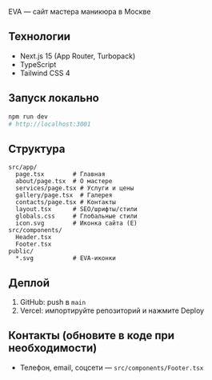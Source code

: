 EVA — сайт мастера маникюра в Москве

## Технологии
- Next.js 15 (App Router, Turbopack)
- TypeScript
- Tailwind CSS 4

## Запуск локально
```bash
npm run dev
# http://localhost:3001
```

## Структура
```
src/app/
  page.tsx        # Главная
  about/page.tsx  # О мастере
  services/page.tsx # Услуги и цены
  gallery/page.tsx  # Галерея
  contacts/page.tsx # Контакты
  layout.tsx      # SEO/шрифты/стили
  globals.css     # Глобальные стили
  icon.svg        # Иконка сайта (Е)
src/components/
  Header.tsx
  Footer.tsx
public/
  *.svg           # EVA-иконки
```

## Деплой
1) GitHub: push в `main`
2) Vercel: импортируйте репозиторий и нажмите Deploy

## Контакты (обновите в коде при необходимости)
- Телефон, email, соцсети — `src/components/Footer.tsx`
